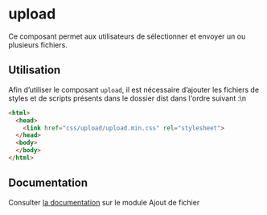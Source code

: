 # upload

Ce composant permet aux utilisateurs de sélectionner et envoyer un ou plusieurs fichiers.

## Utilisation
Afin d’utiliser le composant `upload`, il est nécessaire d’ajouter les fichiers de styles et de scripts présents dans le dossier dist dans l'ordre suivant :\n
```html
<html>
  <head>
    <link href="css/upload/upload.min.css" rel="stylesheet">
  </head>
  <body>
  </body>
</html>
```

## Documentation

Consulter [la documentation](https://www.systeme-de-design.gouv.fr/elements-d-interface/composants/ajout-de-fichier) sur le module Ajout de fichier
